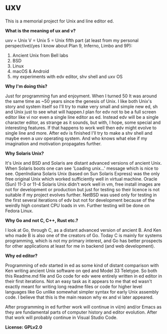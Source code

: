 # uxv

This is a memorial project for Unix and line editor ed.

**What is the meaning of ux and v?**

uxv = Unix V = Unix 5 = Unix fifth part (at least from my personal perspective)(yes I know about Plan 9, Inferno, Limbo and 9P):

1. Ancient Unix from Bell labs
2. BSD
3. Linux
4. macOS & Android
5. my experiments with edv editor, shv shell and uxv OS

**Why I'm doing this?**

Just for programming fun and enjoyment. When I turned 50 It was around the same time as ~50 years since the genesis of Unix. I like both Unix's story and system itself so I'll try to make very small and simple new ed, sh and Unix just to see what will happen.I plan for edv not to be a full screen editor like vi nor even a single line editor as ed. Instead edv will be a single character editor, as strange as it sounds, but with, I hope, some special and interesting features. If that happens to work well then edv might evolve to single line and more. After edv is finished I'll try to make a shv shell and maybe even a uxv operating system. And who knows what else if my imagination and motivation propagates further.

**Why Solaris Unix?**

It's Unix and BSD and Solaris are distant advanced versions of ancient Unix. When Solaris boots one can see 'Loading unix...' message which is nice to see. OpenIndiana Solaris Unix (based on Sun Solaris Express) was the only free original Unix which worked sufficiently well in virtual machine. Oracle (Sun) 11-3 or 11-4 Solaris Unix didn't work well in vm, free install images are not for development or production but just for testing so their licence is not suitable if my project evolves further. NetBSD was used only for testing in the first several iterations of edv but not for development because of the weirdly high constant CPU loads in vm. Further testing will be done on Fedora Linux.

**Why Go and not C, C++, Rust etc.?**

I look at Go, through C, as a distant advanced version of ancient B. And Ken who made B is also one of the creators of Go. Today C is mainly for systems programming, which is not my primary interest, and Go has better prospects for other applications at least for me in backend (and web development).

**Why ed editor?**

Programming of edv started in ed as some kind of distant comparison with Ken writing ancient Unix software on qed and Model 33 Teletype. So both this Readme.md file and Go code for edv were entirely written in ed editor in their first iterations. Not an easy task as it appears to me that ed wasn't exactly meant for writing long readme files or code for higher level languages like Go unlike somewhat simpler syntax for early Unix assembly code. I believe that this is the main reason why ex and vi later appeared.

After programming in ed further work will continue in vi(m) and/or Emacs as they are fundamental parts of computer history and editor evolution. After that work will probably continue in Visual Studio Code.

**License: GPLv2.0**
